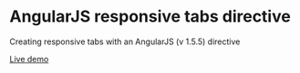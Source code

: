 # AngularJS responsive tabs directive
Creating responsive tabs with an AngularJS (v 1.5.5) directive 

 [Live demo](http://leilap.github.io/angularjs-tabs-directive/ResponsiveTabsDirective/tabs.html)
